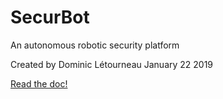 # SecurBot
An autonomous robotic security platform

Created by Dominic Létourneau
January 22 2019

[Read the doc!](https://introlab.github.io/securbot/)
